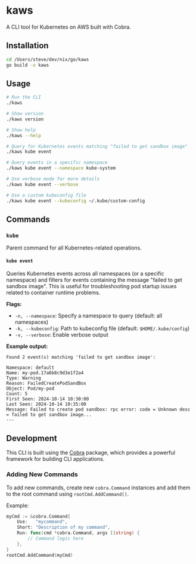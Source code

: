 # kaws

A CLI tool for Kubernetes on AWS built with Cobra.

## Installation

```bash
cd /Users/steve/dev/nix/go/kaws
go build -o kaws
```

## Usage

```bash
# Run the CLI
./kaws

# Show version
./kaws version

# Show help
./kaws --help

# Query for Kubernetes events matching "failed to get sandbox image"
./kaws kube event

# Query events in a specific namespace
./kaws kube event --namespace kube-system

# Use verbose mode for more details
./kaws kube event --verbose

# Use a custom kubeconfig file
./kaws kube event --kubeconfig ~/.kube/custom-config
```

## Commands

### `kube`

Parent command for all Kubernetes-related operations.

#### `kube event`

Queries Kubernetes events across all namespaces (or a specific namespace) and filters for events containing the message "failed to get sandbox image". This is useful for troubleshooting pod startup issues related to container runtime problems.

**Flags:**
- `-n, --namespace`: Specify a namespace to query (default: all namespaces)
- `-k, --kubeconfig`: Path to kubeconfig file (default: `$HOME/.kube/config`)
- `-v, --verbose`: Enable verbose output

**Example output:**
```
Found 2 event(s) matching 'failed to get sandbox image':

Namespace: default
Name: my-pod.17a6b8c9d3e1f2a4
Type: Warning
Reason: FailedCreatePodSandBox
Object: Pod/my-pod
Count: 5
First Seen: 2024-10-14 10:30:00
Last Seen: 2024-10-14 10:35:00
Message: Failed to create pod sandbox: rpc error: code = Unknown desc = failed to get sandbox image...
---
```

## Development

This CLI is built using the [Cobra](https://github.com/spf13/cobra) package, which provides a powerful framework for building CLI applications.

### Adding New Commands

To add new commands, create new `cobra.Command` instances and add them to the root command using `rootCmd.AddCommand()`.

Example:
```go
myCmd := &cobra.Command{
    Use:   "mycommand",
    Short: "Description of my command",
    Run: func(cmd *cobra.Command, args []string) {
        // Command logic here
    },
}
rootCmd.AddCommand(myCmd)
```

